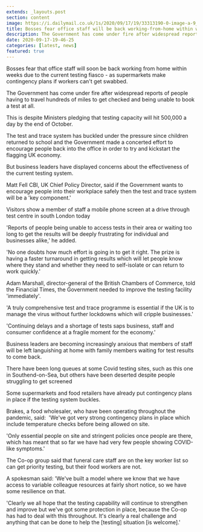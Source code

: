 ```yaml
---
extends: _layouts.post
section: content
image: https://i.dailymail.co.uk/1s/2020/09/17/19/33313190-0-image-a-9_1600367623823.jpg 
title: Bosses fear office staff will be back working-from-home within weeks 
description: The Government has come under fire after widespread reports of people having to travel hundreds of miles to get checked and being unable to book a test at all. 
date: 2020-09-17-19-46-25 
categories: [latest, news] 
featured: true 
--- 
```

Bosses fear that office staff will soon be back working from home within weeks due to the current testing fiasco - as supermarkets make contingency plans if workers can't get swabbed.

The Government has come under fire after widespread reports of people having to travel hundreds of miles to get checked and being unable to book a test at all.

This is despite Ministers pledging that testing capacity will hit 500,000 a day by the end of October.

The test and trace system has buckled under the pressure since children returned to school and the Government made a concerted effort to encourage people back into the office in order to try and kickstart the flagging UK economy.

But business leaders have displayed concerns about the effectiveness of the current testing system. 

Matt Fell CBI, UK Chief Policy Director, said if the Government wants to encourage people into their workplace safely then the test and trace system will be a 'key component.'  

Visitors show a member of staff a mobile phone screen at a drive through test centre in south London today

'Reports of people being unable to access tests in their area or waiting too long to get the results will be deeply frustrating for individual and businesses alike,' he added.

'No one doubts how much effort is going in to get it right. The prize is having a faster turnaround in getting results which will let people know where they stand and whether they need to self-isolate or can return to work quickly.'

Adam Marshall, director-general of the British Chambers of Commerce, told the Financial Times, the Government needed to improve the testing facility 'immediately'.

'A truly comprehensive test and trace programme is essential if the UK is to manage the virus without further lockdowns which will cripple businesses.'

'Continuing delays and a shortage of tests saps business, staff and consumer confidence at a fragile moment for the economy.'

Business leaders are becoming increasingly anxious that members of staff will be left languishing at home with family members waiting for test results to come back.





There have been long queues at some Covid testing sites, such as this one in Southend-on-Sea, but others have been deserted despite people struggling to get screened

Some supermarkets and food retailers have already put contingency plans in place if the testing system buckles.

Brakes, a food wholesaler, who have been operating throughout the pandemic, said:  'We've got very strong contingency plans in place which include temperature checks before being allowed on site.

'Only essential people on site and stringent policies once people are there, which has meant that so far we have had very few people showing COVID-like symptoms.' 

The Co-op group said that funeral care staff are on the key worker list so can get priority testing, but their food workers are not. 

A spokesman said: 'We've built a model where we know that we have access to variable colleague resources at fairly short notice, so we have some resilience on that. 

'Clearly we all hope that the testing capability will continue to strengthen and improve but we've got some protection in place, because the Co-op has had to deal with this throughout. It's clearly a real challenge and anything that can be done to help the [testing] situation [is welcome].'

